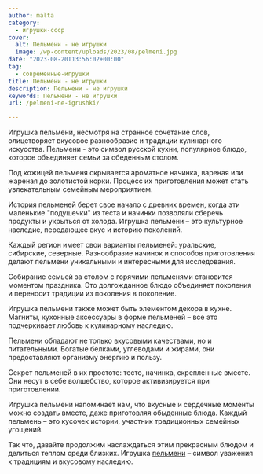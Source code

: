 ```yaml
---
author: malta
category:
  - игрушки-ссср
cover:
  alt: Пельмени - не игрушки
  image: /wp-content/uploads/2023/08/pelmeni.jpg
date: "2023-08-20T13:56:02+00:00"
tag:
  - современные-игрушки
title: Пельмени - не игрушки
description: Пельмени - не игрушки
keywords: Пельмени - не игрушки
url: /pelmeni-ne-igrushki/

---
```

Игрушка пельмени, несмотря на странное сочетание слов, олицетворяет вкусовое разнообразие и традиции кулинарного искусства. Пельмени \- это символ русской кухни, популярное блюдо, которое объединяет семьи за обеденным столом.

Под кожицей пельменя скрывается ароматное начинка, вареная или жареная до золотистой корки. Процесс их приготовления может стать увлекательным семейным мероприятием.

История пельменей берет свое начало с древних времен, когда эти маленькие "подушечки" из теста и начинки позволяли сберечь продукты и укрыться от холода. Игрушка пельмени – это культурное наследие, передающее вкус и историю поколений.

Каждый регион имеет свои варианты пельменей: уральские, сибирские, северные. Разнообразие начинок и способов приготовления делают пельмени уникальными и интересными для исследования.

Собирание семьей за столом с горячими пельменями становится моментом праздника. Это долгожданное блюдо объединяет поколения и переносит традиции из поколения в поколение.

Игрушка пельмени также может быть элементом декора в кухне. Магниты, кухонные аксессуары в форме пельменей – все это подчеркивает любовь к кулинарному наследию.

Пельмени обладают не только вкусовыми качествами, но и питательными. Богатые белками, углеводами и жирами, они предоставляют организму энергию и пользу.

Секрет пельменей в их простоте: тесто, начинка, скрепленные вместе. Они несут в себе волшебство, которое активизируется при приготовлении.

Игрушка пельмени напоминает нам, что вкусные и сердечные моменты можно создать вместе, даже приготовляя обыденные блюда. Каждый пельмень – это кусочек истории, участник традиционных семейных угощений.

Так что, давайте продолжим наслаждаться этим прекрасным блюдом и делиться теплом среди близких. Игрушка [пельмени](https://vk.com/pelmenipektubaevo) – символ уважения к традициям и вкусовому наследию.
